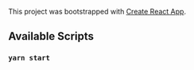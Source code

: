 This project was bootstrapped with [Create React App](https://github.com/facebook/create-react-app).

## Available Scripts

### `yarn start`
